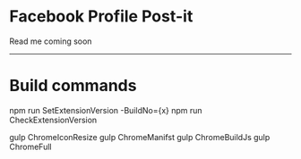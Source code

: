 # Facebook Profile Post-it

Read me coming soon

---
# Build commands

npm run SetExtensionVersion -BuildNo={x}
npm run CheckExtensionVersion

gulp ChromeIconResize
gulp ChromeManifst
gulp ChromeBuildJs
gulp ChromeFull


